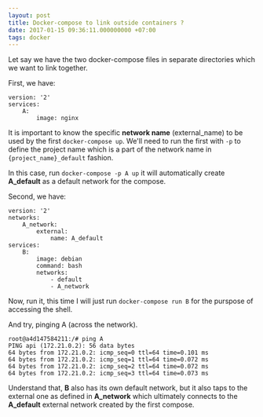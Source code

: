 ```yaml
---
layout: post
title: Docker-compose to link outside containers ?
date: 2017-01-15 09:36:11.000000000 +07:00
tags: docker
---
```

Let say we have the two docker-compose files in separate directories which we want to link together.

First, we have:

```
version: '2'
services:
    A:
        image: nginx
```

It is important to know the specific **network name** (external_name) to be used by the first `docker-compose up`. We'll need to run the first with `-p` to define the project name which is a part of the network name in `{project_name}_default` fashion.

In this case, run `docker-compose -p A up` it will automatically create **A_default** as a default network for the compose.

Second, we have:

```
version: '2'
networks:
    A_network:
        external:
            name: A_default
services:
    B:
        image: debian
        command: bash
        networks:
            - default
            - A_network
```

Now, run it, this time I will just run `docker-compose run B` for the purspose of accessing the shell. 

And try, pinging A (across the network).

```
root@a4d147584211:/# ping A
PING api (172.21.0.2): 56 data bytes
64 bytes from 172.21.0.2: icmp_seq=0 ttl=64 time=0.101 ms
64 bytes from 172.21.0.2: icmp_seq=1 ttl=64 time=0.072 ms
64 bytes from 172.21.0.2: icmp_seq=2 ttl=64 time=0.072 ms
64 bytes from 172.21.0.2: icmp_seq=3 ttl=64 time=0.073 ms
```

Understand that, **B** also has its own default network, but it also taps to the external one as defined in **A_network** which ultimately connects to the **A_default** external network created by the first compose.

